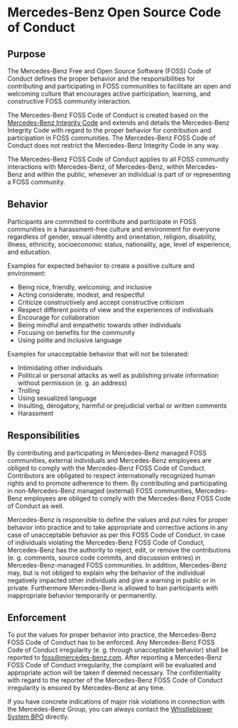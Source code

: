# Mercedes-Benz Open Source Code of Conduct


## Purpose

The Mercedes-Benz Free and Open Source Software (FOSS) Code of Conduct defines the proper behavior and the responsibilities for contributing and participating in FOSS communities to facilitate an open and welcoming culture that encourages active participation, learning, and constructive FOSS community interaction.

The Mercedes-Benz FOSS Code of Conduct is created based on the [Mercedes-Benz Integrity Code](https://group.mercedes-benz.com/company/compliance/integrity-code.html) and extends and details the Mercedes-Benz Integrity Code with regard to the proper behavior for contribution and participation in FOSS communities. The Mercedes-Benz FOSS Code of Conduct does not restrict the Mercedes-Benz Integrity Code in any way.

The Mercedes-Benz FOSS Code of Conduct applies to all FOSS community interactions with Mercedes-Benz, of Mercedes-Benz, within Mercedes-Benz and within the public, whenever an individual is part of or representing a FOSS community.

## Behavior

Participants are committed to contribute and participate in FOSS communities in a harassment-free culture and environment for everyone regardless of gender, sexual identity and orientation, religion, disability, illness, ethnicity, socioeconomic status, nationality, age, level of experience, and education.

Examples for expected behavior to create a positive culture and environment:

* Being nice, friendly, welcoming, and inclusive
* Acting considerate, modest, and respectful
* Criticize constructively and accept constructive criticism
* Respect different points of view and the experiences of individuals
* Encourage for collaboration
* Being mindful and empathetic towards other individuals
* Focusing on benefits for the community
* Using polite and inclusive language

Examples for unacceptable behavior that will not be tolerated:

* Intimidating other individuals
* Political or personal attacks as well as publishing private information without permission (e. g. an address)
* Trolling
* Using sexualized language
* Insulting, derogatory, harmful or prejudicial verbal or written comments
* Harassment

## Responsibilities

By contributing and participating in Mercedes-Benz managed FOSS communities, external individuals and Mercedes-Benz employees are obliged to comply with the Mercedes-Benz FOSS Code of Conduct. Contributors are obligated to respect internationally recognized human rights and to promote adherence to them. By contributing and participating in non-Mercedes-Benz managed (external) FOSS communities, Mercedes-Benz employees are obliged to comply with the Mercedes-Benz FOSS Code of Conduct as well.

Mercedes-Benz is responsible to define the values and put rules for proper behavior into practice and to take appropriate and corrective actions in any case of unacceptable behavior as per this FOSS Code of Conduct. In case of individuals violating the Mercedes-Benz FOSS Code of Conduct, Mercedes-Benz has the authority to reject, edit, or remove the contributions (e. g. comments, source code commits, and discussion entries) in Mercedes-Benz-managed FOSS communities. In addition, Mercedes-Benz may, but is not obliged to explain why the behavior of the individual negatively impacted other individuals and give a warning in public or in private. Furthermore Mercedes-Benz is allowed to ban participants with inappropriate behavior temporarily or permanently.


## Enforcement

To put the values for proper behavior into practice, the Mercedes-Benz FOSS Code of Conduct has to be enforced. Any Mercedes-Benz FOSS Code of Conduct irregularity (e. g. through unacceptable behavior) shall be reported to <foss@mercedes-benz.com>. After reporting a Mercedes-Benz FOSS Code of Conduct irregularity, the complaint will be evaluated and appropriate action will be taken if deemed necessary. The confidentiality with regard to the reporter of the Mercedes-Benz FOSS Code of Conduct irregularity is ensured by Mercedes-Benz at any time.

If you have concrete indications of major risk violations in connection with the Mercedes-Benz Group, you can always contact the [Whistleblower System BPO](https://group.mercedes-benz.com/unternehmen/compliance/bpo/) directly.
